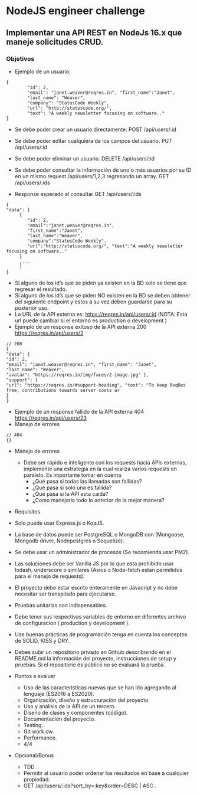 # NodeJS engineer challenge
## Implementar una API REST en NodeJs 16.x que maneje solicitudes CRUD.

### Objetivos
- Ejemplo de un usuario:
```
{
        "id": 2,
        "email": "janet.weaver@reqres.in", "first_name":"Janet",
        "last_name": "Weaver",
        "company": "StatusCode Weekly",
        "url": "http://statuscode.org/",
        "text": "A weekly newsletter focusing on software.."
}
```

- Se debe poder crear un usuario directamente.
POST /api/users/:id
- Se debe poder editar cualquiera de los campos del usuario.
PUT /api/users/:id
- Se debe poder eliminar un usuario.
DELETE /api/users/:id
- Se debe poder consultar la información de uno o más usuarios por su ID en un mismo request /api/users/1,2,3 regresando un array.
GET /api/users/:ids

- Response esperado al consultar GET /api/users/:ids
```
{
"data": [       
     {
        "id": 2,
        "email":"janet.weaver@reqres.in",
        "first_name":"Janet",
        "last_name":"Weaver",
        "company":"StatusCode Weekly",
        "url":"http://statuscode.org/", "text":"A weekly newsletter focusing on software.."
     }
     ,...
     ]
}
```

- Si alguno de los id’s que se piden ya existen en la BD solo se tiene que regresar el resultado.
- Si alguno de los id’s que se piden NO existen en la BD se deben obtener del siguiente endpoint y estos a su vez deben guardarse para su posterior uso.
- La URL de la API externa es: https://reqres.in/api/users/:id (NOTA: Esta url puede cambiar si el entorno es production o development )
- Ejemplo de un response exitoso de la API externa 200 https://reqres.in/api/users/2
```
// 200
{
"data": {
"id": 2,
"email": "janet.weaver@reqres.in", "first_name": "Janet",
"last_name": "Weaver",
"avatar": "https://reqres.in/img/faces/2-image.jpg" },
"support": {
"url": "https://reqres.in/#support-heading", "text": "To keep ReqRes free, contributions towards server costs ar
}
}
```
- Ejemplo de un response fallido de la API externa 404 https://reqres.in/api/users/23
- Manejo de errores
```
// 404
{}
```
- Manejo de errores
  - Debe ser rápido e inteligente con los requests hacia APIs externas, implemente una estrategia en la cual realiza varios requests en paralelo. Es importante tomar en cuenta:
    - ¿Qué pasa si todas las llamadas son fallidas?
    - ¿Qué pasa si solo una es fallida?
    - ¿Qué pasa si la API esta caida?
    - ¿Como manejaria todo lo anterior de la mejor manera?

- Requisitos
 - Solo puede usar Express.js o KoaJS.
 - La base de datos puede ser PostgreSQL o MongoDB con (Mongoose, Mongodb driver, Nodepostgres o Sequelize).
 - Se debe usar un administrador de procesos (Se recomienda usar PM2).
 - Las soluciones debe ser Vanilla JS por lo que esta prohibido usar lodash, underscore o similares (Axios o Node-fetch estan permitidos para el manejo de requests).
 - El proyecto debe estar escrito enteramente en Javacript y no debe necesitar ser transpilado para ejecutarse.
 - Pruebas unitarias son indispensables.
 - Debe tener sus respectivas variables de entorno en diferentes archivo de configuracion ( production y development ).
 - Use buenas prácticas de programación tenga en cuenta los conceptos de SOLID, KISS y DRY.
 - Debes subir un repositorio privado en Github describiendo en el README.md la información del proyecto, instrucciones de setup y pruebas. Si el repositorio es público no se evaluará la prueba.

- Puntos a evaluar
  - Uso de las caracteristicas nuevas que se han ido agregando al lenguaje (ES2016 a ES2020).
  - Organización, diseño y estructuración del proyecto.
  - Uso y análisis de la API de un tercero.
  - Diseño de clases y componentes (código).
  - Documentación del proyecto.
  - Testing.
  - Git work ow.
  - Performance.
  - 4/4
- Opcional/Bonus
  - TDD.
  - Permitir al usuario poder ordenar los resultados en base a cualquier propiedad.
  - GET /api/users/:ids?sort_by=:key&order=DESC | ASC .
